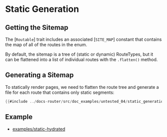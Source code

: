 # Static Generation

## Getting the Sitemap

The [`Routable`] trait includes an associated [`SITE_MAP`] constant that contains the map of all of the routes in the enum.

By default, the sitemap is a tree of (static or dynamic) RouteTypes, but it can be flattened into a list of individual routes with the `.flatten()` method.

## Generating a Sitemap

To statically render pages, we need to flatten the route tree and generate a file for each route that contains only static segments:

```rust
{{#include ../docs-router/src/doc_examples/untested_04/static_generation.rs}}
```

## Example

- [examples/static-hydrated](https://github.com/DioxusLabs/dioxus/tree/master/packages%2Ffullstack%2Fexamples%2Fstatic-hydrated)
